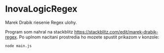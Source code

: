 # InovaLogicRegex
Marek Drabik riesenie Regex ulohy.

Program som nahral na stackblitz https://stackblitz.com/edit/marek-drabik-regex.
Po uplnom nacitani prostredia ho mozete spustit prikazom v konzole:
```
node main.js
```
